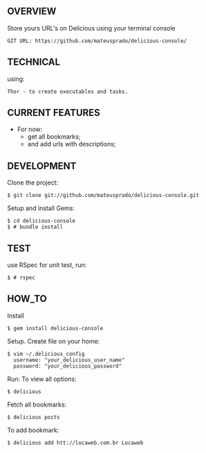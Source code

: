 ## OVERVIEW

Store yours URL's on Delicious using your terminal console

    GIT URL: https://github.com/mateusprado/delicious-console/

## TECHNICAL

 using:
	
	Thor - to create executables and tasks.
	

## CURRENT FEATURES

* For now:
	 * get all bookmarks;
	 * and add urls with descriptions;
	
## DEVELOPMENT	
Clone the project:

	$ git clone git://github.com/mateusprado/delicious-console.git
		
Setup and install Gems:

	$ cd delicious-console
	$ # bundle install
	
## TEST

 use RSpec for unit test, run:
	
    $ # rspec
    
## HOW_TO

Install

	$ gem install delicious-console
	
Setup. Create file on your home:
	
	$ vim ~/.delicious_config
	  username: "your_delicious_user_name"
	  password: "your_delicious_password"

Run:
To view all options:
	
	$ delicious

Fetch all bookmarks: 
	
	$ delicious posts
	
To add bookmark:

	$ delicious add htt://locaweb.com.br Locaweb
